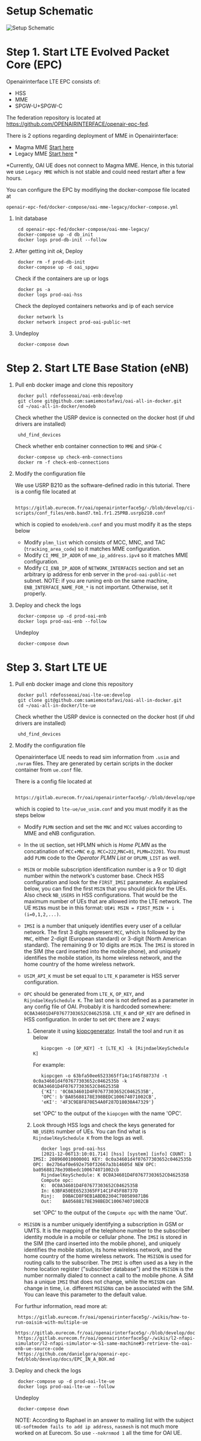 # Setup Schematic

![Setup Schematic](OAICN-Network-Deployment-Explanation.png "Setup Schematic")


# Step 1. Start LTE Evolved Packet Core (EPC)

Openairinterface LTE EPC consists of:
- HSS
- MME
- SPGW-U+SPGW-C

The federation repository is located at https://github.com/OPENAIRINTERFACE/openair-epc-fed.

There is 2 options regarding deployment of MME in Openairinterface:
- Magma MME [Start here](https://github.com/OPENAIRINTERFACE/openair-epc-fed/blob/master/docs/DEPLOY_HOME_MAGMA_MME.md)
- Legacy MME [Start here](https://github.com/OPENAIRINTERFACE/openair-epc-fed/blob/master/docs/DEPLOY_HOME.md) *

*Currently, OAI UE does not connect to Magma MME. Hence, in this tutorial we use `Legacy MME` which is not stable and could need restart after a few hours.

You can configure the EPC by modifiying the docker-compose file located at

    openair-epc-fed/docker-compose/oai-mme-legacy/docker-compose.yml

1. Init database

        cd openair-epc-fed/docker-compose/oai-mme-legacy/
        docker-compose up -d db_init
        docker logs prod-db-init --follow

2. After getting init *ok*, Deploy
        
        docker rm -f prod-db-init
        docker-compose up -d oai_spgwu

    Check if the containers are up or logs
    
        docker ps -a
        docker logs prod-oai-hss
        
    Check the deployed containers networks and ip of each service
    
        docker network ls
        docker network inspect prod-oai-public-net
    
3. Undeploy

        docker-compose down
    

# Step 2. Start LTE Base Station (eNB)

1. Pull enb docker image and clone this repository

        docker pull rdefosseoai/oai-enb:develop
        git clone git@github.com:samiemostafavi/oai-all-in-docker.git
        cd ~/oai-all-in-docker/enodeb
   
    Check whether the USRP device is connected on the docker host (if uhd drivers are installed)
   
        uhd_find_devices
        
    Check whether enb container connection to `MME` and `SPGW-C`
    
        docker-compose up check-enb-connections
        docker rm -f check-enb-connections

2. Modify the configuration file

    We use USRP B210 as the software-defined radio in this tutorial. There is a config file located at 

        https://gitlab.eurecom.fr/oai/openairinterface5g/-/blob/develop/ci-scripts/conf_files/enb.band7.tm1.fr1.25PRB.usrpb210.conf
    
    which is copied to `enodeb/enb.conf` and you must modify it as the steps below

    - Modify `plmn_list` which consists of MCC, MNC, and TAC (`tracking_area_code`) so it matches MME configuration.
    - Modify `CI_MME_IP_ADDR` of `mme_ip_address.ipv4` so it matches MME configuration. 
    - Modify `CI_ENB_IP_ADDR` of `NETWORK_INTERFACES` section and set an arbitrary ip address for enb server in the `prod-oai-public-net` subnet. NOTE: if you are runing enb on the same machine, `ENB_INTERFACE_NAME_FOR_*` is not important. Otherwise, set it properly.

3. Deploy and check the logs

        docker-compose up -d prod-oai-enb
        docker logs prod-oai-enb --follow
   
    Undeploy
    
        docker-compose down


# Step 3. Start LTE UE

1. Pull enb docker image and clone this repository

        docker pull rdefosseoai/oai-lte-ue:develop
        git clone git@github.com:samiemostafavi/oai-all-in-docker.git
        cd ~/oai-all-in-docker/lte-ue
        
    Check whether the USRP device is connected on the docker host (if uhd drivers are installed)
   
        uhd_find_devices
        
2. Modify the configuration file

    Openairinterface UE needs to read sim information from `.usim` and `.nvram` files. They are generated by certain scripts in the docker container from `ue.conf` file.
    
    There is a config file located at 

        https://gitlab.eurecom.fr/oai/openairinterface5g/-/blob/develop/openair3/NAS/TOOLS/ue_sim_ci.conf
    
    which is copied to `lte-ue/ue_usim.conf` and you must modify it as the steps below    

    - Modify `PLMN` section and set the `MNC` and `MCC` values according to MME and eNB configuration.
    - In the `UE` section, set HPLMN which is *Home PLMN* as the concatination of `MCC`+`MNC` e.g. `MCC=222`,`MNC=01`, `PLMN=22201`. You must add `PLMN` code to the *Operator PLMN List* or `OPLMN_LIST` as well.
    - `MSIN` or mobile subscription identification number is a 9 or 10 digit number within the network's customer base. Check HSS configuration and look for the `FIRST_IMSI` parameter. As explained below, you can find the first `MSIN` that you should pick for the UEs. Also check `NB_USERS` in HSS configurations. That would be the maximum number of UEs that are allowed into the LTE network. The UE `MSIN`s must be in this format: `UE#i MSIN = FIRST_MSIN + i (i=0,1,2,...)`.
    - `IMSI` is a number that uniquely identifies every user of a cellular network. The first 3 digits represent `MCC`, which is followed by the `MNC`, either 2-digit (European standard) or 3-digit (North American standard). The remaining 9 or 10 digits are `MSIN`. The `IMSI` is stored in the SIM (the card inserted into the mobile phone), and uniquely identifies the mobile station, its home wireless network, and the home country of the home wireless network.
    - `USIM_API_K` must be set equal to `LTE_K` parameter is HSS server configuration.
    - `OPC` should be generated from `LTE_K`, `OP_KEY`, and `RijndaelKeySchedule K`. The last one is not defined as a parameter in any config file of OAI. Probably it is hardcoded somewhere: `0C0A34601D4F07677303652C0462535B`. `LTE_K` and `OP_KEY` are defined in HSS configuration. In order to set `OPC` there are 2 ways:
        1.   Generate it using [kiopcgenerator](https://github.com/PodgroupConnectivity/kiopcgenerator). Install the tool and run it as below
        
                    kiopcgen -o [OP_KEY] -t [LTE_K] -k [RijndaelKeySchedule K]
            
                For example:
            
                    kiopcgen -o 63bfa50ee6523365ff14c1f45f88737d -t 0c0a34601d4f07677303652c0462535b -k 0C0A34601D4F07677303652C0462535B
                    {'KI': '0C0A34601D4F07677303652C0462535B',
                    'OPC': b'BA05688178E398BEDC100674071002CB',
                    'eKI': '4F3C9E8F870E54A0F287D18030A47329'}
                
                set 'OPC' to the output of the `kiopcgen` with the name 'OPC'.
            
        2.   Look through HSS logs and check the keys generated for `NB_USERS` number of UEs. You can find what is `RijndaelKeySchedule K` from the logs as well.

                    docker logs prod-oai-hss
                    [2021-12-06T13:10:01.714] [hss] [system] [info] COUNT: 1 IMSI: 208960010000001 KEY: 0c0a34601d4f07677303652c0462535b OPC: 8e27b6af0e692e750f32667a3b14605d NEW OPC: ba05688178e398bedc100674071002cb
                    RijndaelKeySchedule: K 0C0A34601D4F07677303652C0462535B
                    Compute opc:
                    K:	0C0A34601D4F07677303652C0462535B
                    In:	63BFA50EE6523365FF14C1F45F88737D
                    Rinj:	D9BACD8F9EB1ABDB2304C780589871B6
                    Out:	BA05688178E398BEDC100674071002CB
                
                set 'OPC' to the output of the `Compute opc` with the name 'Out'.
        
    - `MSISDN` is a number uniquely identifying a subscription in GSM or UMTS. It is the mapping of the telephone number to the subscriber identity module in a mobile or cellular phone. The `IMSI` is stored in the SIM (the card inserted into the mobile phone), and uniquely identifies the mobile station, its home wireless network, and the home country of the home wireless network. The `MSISDN` is used for routing calls to the subscriber. The `IMSI` is often used as a key in the home location register ("subscriber database") and the `MSISDN` is the number normally dialed to connect a call to the mobile phone. A SIM has a unique `IMSI` that does not change, while the `MSISDN` can change in time, i.e. different `MSISDN`s can be associated with the SIM. You can leave this parameter to the default value.

    For furthur information, read more at:

        https://gitlab.eurecom.fr/oai/openairinterface5g/-/wikis/how-to-run-oaisim-with-multiple-ue
        https://gitlab.eurecom.fr/oai/openairinterface5g/-/blob/develop/doc/BASIC_SIM.md
        https://gitlab.eurecom.fr/oai/openairinterface5g/-/wikis/l2-nfapi-simulator/l2-nfapi-simulator-w-S1-same-machine#3-retrieve-the-oai-enb-ue-source-code
        https://github.com/danielgora/openair-epc-fed/blob/develop/docs/EPC_IN_A_BOX.md

3. Deploy and check the logs

        docker-compose up -d prod-oai-lte-ue
        docker logs prod-oai-lte-ue --follow
   
    Undeploy
    
        docker-compose down 
    
    NOTE: According to Raphael in an answer to mailing list with the subject `UE-softmodem fails to add ip address`, `nasmesh` is not much more worked on at Eurecom. So use `--nokrnmod 1` all the time for OAI UE.
    

